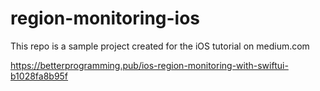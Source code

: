 # region-monitoring-ios
This repo is a sample project created for the iOS tutorial on medium.com

https://betterprogramming.pub/ios-region-monitoring-with-swiftui-b1028fa8b95f
